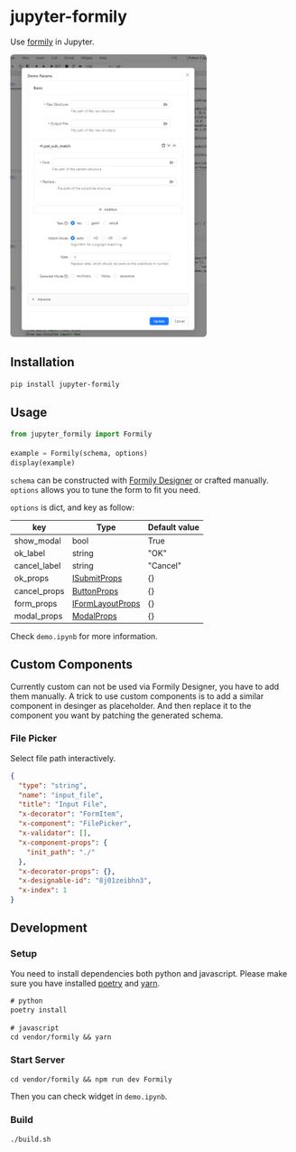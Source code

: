 # jupyter-formily

Use [formily](https://github.com/alibaba/formily) in Jupyter.

<img src="assets/jupyter-formily-demo.png" height="500" style="border-radius: 6px">

## Installation

```bash
pip install jupyter-formily
```

## Usage

```python
from jupyter_formily import Formily

example = Formily(schema, options)
display(example)
```

`schema` can be constructed with [Formily Designer](https://designable-antd.formilyjs.org/) or crafted manually. 
`options` allows you to tune the form to fit you need.

`options` is dict, and key as follow:

| key          | Type                                                                                                                    | Default value |
| ------------ | ----------------------------------------------------------------------------------------------------------------------- | ------------- |
| show_modal   | bool                                                                                                                    | True          |
| ok_label     | string                                                                                                                  | "OK"      |
| cancel_label | string                                                                                                                  | "Cancel"      |
| ok_props     | [ISubmitProps](https://ant-design.antgroup.com/components/button#api)                                                   | {}            |
| cancel_props | [ButtonProps](https://ant-design.antgroup.com/components/button#api)                                                    | {}            |
| form_props   | [IFormLayoutProps](https://github.com/alibaba/formily/blob/formily_next/packages/antd/src/form-layout/index.tsx#L6-L38) | {}            |
| modal_props  | [ModalProps](https://ant-design.antgroup.com/components/modal#api)                                                      | {}            |

Check `demo.ipynb` for more information.


## Custom Components
Currently custom can not be used via Formily Designer, you have to add them manually.
A trick to use custom components is to add a similar component in desinger as placeholder.
And then replace it to the component you want by patching the generated schema.

### File Picker
Select file path interactively.

```json
{
  "type": "string",
  "name": "input_file",
  "title": "Input File",
  "x-decorator": "FormItem",
  "x-component": "FilePicker",
  "x-validator": [],
  "x-component-props": {
    "init_path": "./"
  },
  "x-decorator-props": {},
  "x-designable-id": "8j01zeibhn3",
  "x-index": 1
}
```

## Development

### Setup

You need to install dependencies both python and javascript. Please make sure you have installed [poetry](https://github.com/python-poetry/poetry) and [yarn](https://github.com/yarnpkg/yarn).

```shell
# python
poetry install

# javascript
cd vendor/formily && yarn
```

### Start Server

```shell
cd vendor/formily && npm run dev Formily
```
Then you can check widget in `demo.ipynb`.

### Build

```shell
./build.sh
```
